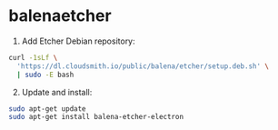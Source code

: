 # balenaetcher

1. Add Etcher Debian repository:
```sh
curl -1sLf \
  'https://dl.cloudsmith.io/public/balena/etcher/setup.deb.sh' \
  | sudo -E bash
```

2. Update and install:
```sh
sudo apt-get update
sudo apt-get install balena-etcher-electron
```
